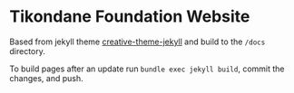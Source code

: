 # Tikondane Foundation Website

Based from jekyll theme
[creative-theme-jekyll](https://github.com/volny/creative-theme-jekyll) and
build to the `/docs` directory.

To build pages after an update run `bundle exec jekyll build`, commit the
changes, and push.
